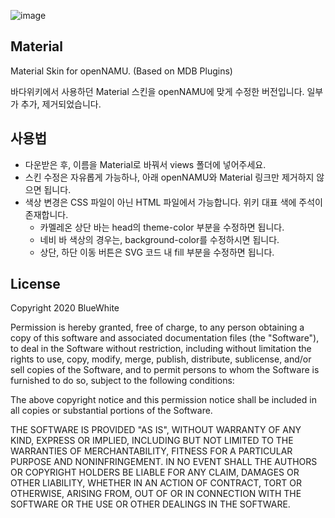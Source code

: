 ![image](https://user-images.githubusercontent.com/65072459/83278849-2e1bbb80-a20f-11ea-842a-1f2c1ef5d900.png)
## Material
Material Skin for openNAMU. (Based on MDB Plugins)

바다위키에서 사용하던 Material 스킨을 openNAMU에 맞게 수정한 버전입니다. 일부가 추가, 제거되었습니다.

## 사용법
 * 다운받은 후, 이름을 Material로 바꿔서 views 폴더에 넣어주세요.
 * 스킨 수정은 자유롭게 가능하나, 아래 openNAMU와 Material 링크만 제거하지 않으면 됩니다.
 * 색상 변경은 CSS 파일이 아닌 HTML 파일에서 가능합니다. 위키 대표 색에 주석이 존재합니다. 
     * 카멜레온 상단 바는 head의 theme-color 부분을 수정하면 됩니다.
     * 네비 바 색상의 경우는, background-color를 수정하시면 됩니다.
     * 상단, 하단 이동 버튼은 SVG 코드 내 fill 부분을 수정하면 됩니다.

## License
Copyright 2020 BlueWhite

Permission is hereby granted, free of charge, to any person obtaining a copy of this software and associated documentation files (the "Software"), to deal in the Software without restriction, including without limitation the rights to use, copy, modify, merge, publish, distribute, sublicense, and/or sell copies of the Software, and to permit persons to whom the Software is furnished to do so, subject to the following conditions:

The above copyright notice and this permission notice shall be included in all copies or substantial portions of the Software.

THE SOFTWARE IS PROVIDED "AS IS", WITHOUT WARRANTY OF ANY KIND, EXPRESS OR IMPLIED, INCLUDING BUT NOT LIMITED TO THE WARRANTIES OF MERCHANTABILITY, FITNESS FOR A PARTICULAR PURPOSE AND NONINFRINGEMENT. IN NO EVENT SHALL THE AUTHORS OR COPYRIGHT HOLDERS BE LIABLE FOR ANY CLAIM, DAMAGES OR OTHER LIABILITY, WHETHER IN AN ACTION OF CONTRACT, TORT OR OTHERWISE, ARISING FROM, OUT OF OR IN CONNECTION WITH THE SOFTWARE OR THE USE OR OTHER DEALINGS IN THE SOFTWARE.
